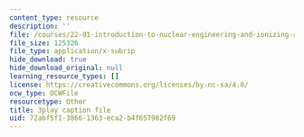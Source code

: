 ```yaml
---
content_type: resource
description: ''
file: /courses/22-01-introduction-to-nuclear-engineering-and-ionizing-radiation-fall-2016/72abf5f138661363eca2b4f657982f69_NXrGOd7gdMw.srt
file_size: 125326
file_type: application/x-subrip
hide_download: true
hide_download_original: null
learning_resource_types: []
license: https://creativecommons.org/licenses/by-nc-sa/4.0/
ocw_type: OCWFile
resourcetype: Other
title: 3play caption file
uid: 72abf5f1-3866-1363-eca2-b4f657982f69
---
```

